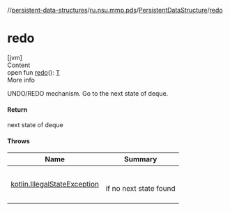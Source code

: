 //[persistent-data-structures](../../index.md)/[ru.nsu.mmp.pds](../index.md)/[PersistentDataStructure](index.md)/[redo](redo.md)



# redo  
[jvm]  
Content  
open fun [redo](redo.md)(): [T](index.md)  
More info  


UNDO/REDO mechanism. Go to the next state of deque.



#### Return  


next state of deque



#### Throws  
  
|  Name|  Summary| 
|---|---|
| <a name="ru.nsu.mmp.pds/PersistentDataStructure/redo/#/PointingToDeclaration/"></a>[kotlin.IllegalStateException](https://kotlinlang.org/api/latest/jvm/stdlib/kotlin/-illegal-state-exception/index.html)| <a name="ru.nsu.mmp.pds/PersistentDataStructure/redo/#/PointingToDeclaration/"></a><br><br>if no next state found<br><br>
  



